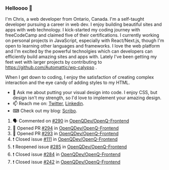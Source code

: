 ### Helloooo 👋

I'm Chris, a web developer from Ontario, Canada. I'm a self-taught developer pursuing a career in web dev. I enjoy building beautiful sites and apps with web technology.
I kick-started my coding journey with freeCodeCamp and claimed five of their certifications.  I currently working on personal projects in JavaScript, especially with React/Next.js, though I'm open to learning other languages and frameworks. I love the web platform and I'm excited by the powerful technolgies which can developers can efficiently build amazing sites and apps with. Lately I've been getting my feet wet with larger projects by contributing to https://github.com/Automattic/wp-calypso .

When I get down to coding, I enjoy the satisfaction of creating complex interaction and the eye candy of adding styles to my HTML. 

- 💬 Ask me about putting your visual design into code. I enjoy CSS, but design isn't my strength, so I'd love to implement your amazing design.
- 📫 Reach me on: [Twitter](https://twitter.com/Christo28120856), [Linkedin](https://www.linkedin.com/in/christopher-stevers-07b9a5204/).
- ⌨ Check out my blog: [Scribo](https://christopherstevers.cf).
<!--
**Christopher-Stevers/Christopher-Stevers** is a ✨ _special_ ✨ repository because its `README.md` (this file) appears on your GitHub profile.

Here are some ideas to get you started:

- 🔭 I’m currently working on ...
- 🌱 I’m currently learning ...
- 👯 I’m looking to collaborate on ...
- 🤔 I’m looking for help with ...
- 😄 Pronouns: ...
- ⚡ Fun fact: ...
-->

<!--START_SECTION:activity-->
1. 🗣 Commented on [#290](https://github.com/OpenQDev/OpenQ-Frontend/issues/290) in [OpenQDev/OpenQ-Frontend](https://github.com/OpenQDev/OpenQ-Frontend)
2. 💪 Opened PR [#294](https://github.com/OpenQDev/OpenQ-Frontend/pull/294) in [OpenQDev/OpenQ-Frontend](https://github.com/OpenQDev/OpenQ-Frontend)
3. 💪 Opened PR [#293](https://github.com/OpenQDev/OpenQ-Frontend/pull/293) in [OpenQDev/OpenQ-Frontend](https://github.com/OpenQDev/OpenQ-Frontend)
4. ❗️ Closed issue [#111](https://github.com/OpenQDev/OpenQ-Frontend/issues/111) in [OpenQDev/OpenQ-Frontend](https://github.com/OpenQDev/OpenQ-Frontend)
5. ❗️ Reopened issue [#285](https://github.com/OpenQDev/OpenQ-Frontend/issues/285) in [OpenQDev/OpenQ-Frontend](https://github.com/OpenQDev/OpenQ-Frontend)
6. ❗️ Closed issue [#284](https://github.com/OpenQDev/OpenQ-Frontend/issues/284) in [OpenQDev/OpenQ-Frontend](https://github.com/OpenQDev/OpenQ-Frontend)
7. ❗️ Closed issue [#242](https://github.com/OpenQDev/OpenQ-Frontend/issues/242) in [OpenQDev/OpenQ-Frontend](https://github.com/OpenQDev/OpenQ-Frontend)
<!--END_SECTION:activity-->
